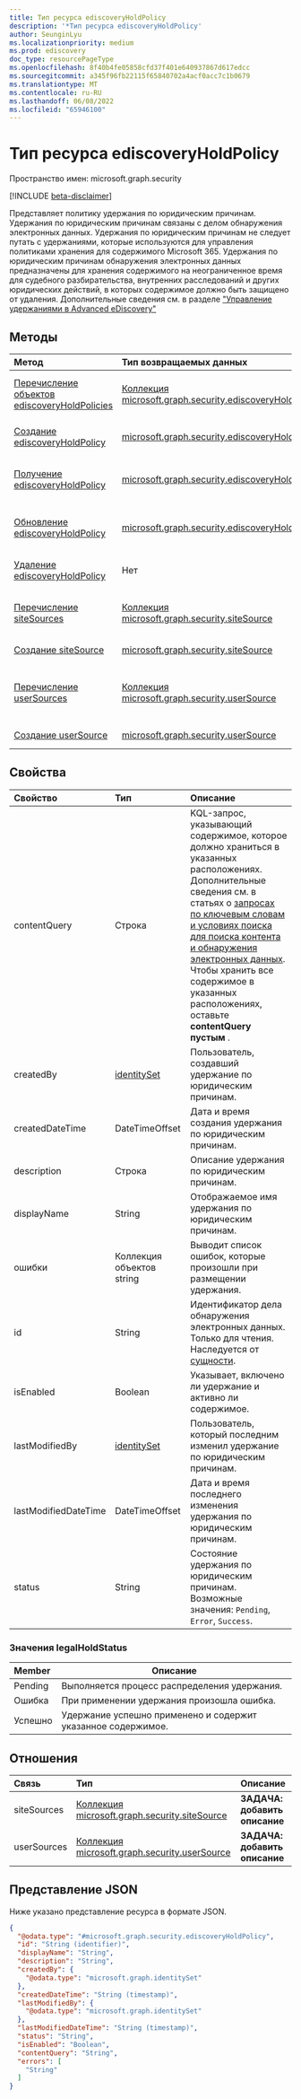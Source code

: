 ```yaml
---
title: Тип ресурса ediscoveryHoldPolicy
description: '*Тип ресурса ediscoveryHoldPolicy'
author: SeunginLyu
ms.localizationpriority: medium
ms.prod: ediscovery
doc_type: resourcePageType
ms.openlocfilehash: 8f40b4fe05858cfd37f401e640937867d617edcc
ms.sourcegitcommit: a345f96fb22115f65840702a4acf0acc7c1b0679
ms.translationtype: MT
ms.contentlocale: ru-RU
ms.lasthandoff: 06/08/2022
ms.locfileid: "65946100"
---
```

# <a name="ediscoveryholdpolicy-resource-type"></a>Тип ресурса ediscoveryHoldPolicy

Пространство имен: microsoft.graph.security

[!INCLUDE [beta-disclaimer](../../includes/beta-disclaimer.md)]

Представляет политику удержания по юридическим причинам. Удержания по юридическим причинам связаны с делом обнаружения электронных данных. Удержания по юридическим причинам не следует путать с удержаниями, которые используются для управления политиками хранения для содержимого Microsoft 365. Удержания по юридическим причинам обнаружения электронных данных предназначены для хранения содержимого на неограниченное время для судебного разбирательства, внутренних расследований и других юридических действий, в которых содержимое должно быть защищено от удаления. Дополнительные сведения см. в разделе ["Управление удержаниями в Advanced eDiscovery"](/microsoft-365/compliance/managing-holds)

## <a name="methods"></a>Методы
|Метод|Тип возвращаемых данных|Описание|
|:---|:---|:---|
|[Перечисление объектов ediscoveryHoldPolicies](../api/security-ediscoverycase-list-legalholds.md)|[Коллекция microsoft.graph.security.ediscoveryHoldPolicy](../resources/security-ediscoveryholdpolicy.md)|Получение списка объектов [ediscoveryHoldPolicy](../resources/security-ediscoveryholdpolicy.md) и их свойств.|
|[Создание ediscoveryHoldPolicy](../api/security-ediscoverycase-post-legalholds.md)|[microsoft.graph.security.ediscoveryHoldPolicy](../resources/security-ediscoveryholdpolicy.md)|Создайте объект [ediscoveryHoldPolicy](../resources/security-ediscoveryholdpolicy.md) .|
|[Получение ediscoveryHoldPolicy](../api/security-ediscoveryholdpolicy-get.md)|[microsoft.graph.security.ediscoveryHoldPolicy](../resources/security-ediscoveryholdpolicy.md)|Чтение свойств и связей объекта [ediscoveryHoldPolicy](../resources/security-ediscoveryholdpolicy.md) .|
|[Обновление ediscoveryHoldPolicy](../api/security-ediscoveryholdpolicy-update.md)|[microsoft.graph.security.ediscoveryHoldPolicy](../resources/security-ediscoveryholdpolicy.md)|Обновление свойств объекта [ediscoveryHoldPolicy](../resources/security-ediscoveryholdpolicy.md) .|
|[Удаление ediscoveryHoldPolicy](../api/security-ediscoverycase-delete-legalholds.md)|Нет|Удаляет объект [ediscoveryHoldPolicy](../resources/security-ediscoveryholdpolicy.md) .|
|[Перечисление siteSources](../api/security-ediscoverycustodian-list-sitesources.md)|[Коллекция microsoft.graph.security.siteSource](../resources/security-sitesource.md)|Получите ресурсы siteSource из свойства навигации siteSources.|
|[Создание siteSource](../api/security-ediscoveryholdpolicy-post-sitesources.md)|[microsoft.graph.security.siteSource](../resources/security-sitesource.md)|Создайте объект siteSource.|
|[Перечисление userSources](../api/security-ediscoverycustodian-list-usersources.md)|[Коллекция microsoft.graph.security.userSource](../resources/security-usersource.md)|Получение ресурсов userSource из свойства навигации userSources.|
|[Создание userSource](../api/security-ediscoveryholdpolicy-post-usersources.md)|[microsoft.graph.security.userSource](../resources/security-usersource.md)|Создайте объект userSource.|

## <a name="properties"></a>Свойства
|Свойство|Тип|Описание|
|:---|:---|:---|
|contentQuery|Строка|KQL-запрос, указывающий содержимое, которое должно храниться в указанных расположениях. Дополнительные сведения см. в статьях о [запросах по ключевым словам и условиях поиска для поиска контента и обнаружения электронных данных](/microsoft-365/compliance/keyword-queries-and-search-conditions).  Чтобы хранить все содержимое в указанных расположениях, оставьте **contentQuery пустым** . |
|createdBy|[identitySet](../resources/identityset.md)|Пользователь, создавший удержание по юридическим причинам. |
|createdDateTime|DateTimeOffset|Дата и время создания удержания по юридическим причинам. |
|description|Строка| Описание удержания по юридическим причинам. |
|displayName|String| Отображаемое имя удержания по юридическим причинам. |
|ошибки|Коллекция объектов string|Выводит список ошибок, которые произошли при размещении удержания. |
|id|String|Идентификатор дела обнаружения электронных данных. Только для чтения. Наследуется от [сущности](../resources/entity.md). |
|isEnabled|Boolean|Указывает, включено ли удержание и активно ли содержимое. |
|lastModifiedBy|[identitySet](../resources/identityset.md)|Пользователь, который последним изменил удержание по юридическим причинам.|
|lastModifiedDateTime|DateTimeOffset|Дата и время последнего изменения удержания по юридическим причинам. |
|status|String|Состояние удержания по юридическим причинам. Возможные значения: `Pending`, `Error`, `Success`.|

### <a name="legalholdstatus-values"></a>Значения legalHoldStatus

|Member|Описание|
|:---|-----------|
|Pending| Выполняется процесс распределения удержания. |
|Ошибка| При применении удержания произошла ошибка. |
|Успешно| Удержание успешно применено и содержит указанное содержимое. |

## <a name="relationships"></a>Отношения
|Связь|Тип|Описание|
|:---|:---|:---|
|siteSources|[Коллекция microsoft.graph.security.siteSource](../resources/security-sitesource.md)|**ЗАДАЧА: добавить описание**|
|userSources|[Коллекция microsoft.graph.security.userSource](../resources/security-usersource.md)|**ЗАДАЧА: добавить описание**|

## <a name="json-representation"></a>Представление JSON
Ниже указано представление ресурса в формате JSON.
<!-- {
  "blockType": "resource",
  "keyProperty": "id",
  "@odata.type": "microsoft.graph.security.ediscoveryHoldPolicy",
  "openType": false
}
-->
``` json
{
  "@odata.type": "#microsoft.graph.security.ediscoveryHoldPolicy",
  "id": "String (identifier)",
  "displayName": "String",
  "description": "String",
  "createdBy": {
    "@odata.type": "microsoft.graph.identitySet"
  },
  "createdDateTime": "String (timestamp)",
  "lastModifiedBy": {
    "@odata.type": "microsoft.graph.identitySet"
  },
  "lastModifiedDateTime": "String (timestamp)",
  "status": "String",
  "isEnabled": "Boolean",
  "contentQuery": "String",
  "errors": [
    "String"
  ]
}
```

